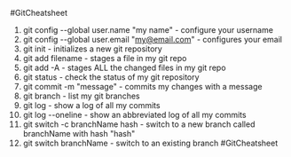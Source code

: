 #GitCheatsheet

1. git config --global user.name "my name" - configure your username
2. git config --global user.email "my@email.com" - configures your email
3. git init - initializes a new git repository
4. git add filename - stages a file in my git repo
5. git add -A - stages ALL the changed files in my git repo
6. git status - check the status of my git repository
7. git commit -m "message" - commits my changes with a message
8. git branch - list my git branches
9. git log - show a log of all my commits
10. git log --oneline - show an abbreviated log of all my commits
11. git switch -c branchName hash - switch to a new branch called branchName with hash "hash"
12. git switch branchName - switch to an existing branch
#GitCheatsheet
